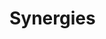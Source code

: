 <!-- .slide: data-state="white_overlay yellow_flag logo" data-background="./files/teamwork-3309829_1280.jpg" -->
<!-- https://pixabay.com/photos/teamwork-cooperation-business-3309829/ -->

# Synergies
